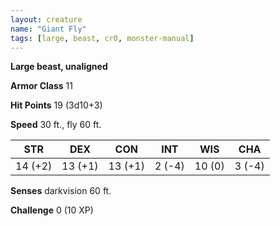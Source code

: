 ```yaml
---
layout: creature
name: "Giant Fly"
tags: [large, beast, cr0, monster-manual]
---
```


**Large beast, unaligned**

**Armor Class** 11

**Hit Points** 19 (3d10+3)

**Speed** 30 ft., fly 60 ft.

|   STR   |   DEX   |   CON   |   INT   |   WIS   |   CHA   |
|:-----:|:-----:|:-----:|:-----:|:-----:|:-----:|
| 14 (+2) | 13 (+1) | 13 (+1) | 2 (-4) | 10 (0) | 3 (-4) |

**Senses** darkvision 60 ft.

**Challenge** 0 (10 XP)

